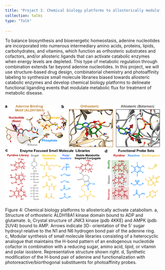 ```yaml
---
title: "Project 3. Chemical biology platforms to allosterically modulate catabolism. "
collection: talks
type: "Talk"

---
```

To balance biosynthesis and bioenergetic homeostasis, adenine nucleotides are incorporated into numerous intermediary amino acids, proteins, lipids, carbohydrates, and vitamins, which function as orthosteric substrates and cofactors, and/or allosteric ligands that can activate catabolic enzymes when energy levels are depleted. This type of metabolic regulation through combination extends far beyond adenine nucleotides.  In this project, we will use structure-based drug design, combinatorial chemistry and photoaffinity labeling to synthesize small molecule libraries biased towards allosteric catabolic enzymes and develop chemical biology platforms to delineate functional liganding events that modulate metabolic flux for treatment of metabolic disease. 

![Alt text](/images/Figure_4D.png)
------
Figure 4: Chemical biology platforms to allosterically activate catabolism. a, Structure of orthosteric ALDH18A1 kinase domain bound to ADP and glutamate. b, Crystal structure of JNK3 kinase (pdb 4KKE) and AMPK (pdb 2UV4) bound to AMP. Arrows indicate 3D- orientation of the 5’ sugar hydroxyl relative to the N1 and N6 hydrogen bond pair of the adenine ring. c, Modular synthesis of small molecule libraries consisting of a heterocyclic analogue that maintains the H-bond pattern of an endogenous nucleotide cofactor in combination with a reducing sugar, amino acid, lipid, or vitamin and polar isostere. Representative structure shown right. d, Synthetic modification of the H-bond pair of adenine and functionalization with photoreactive/biorthogonal substituents for photoaffinity probes. 